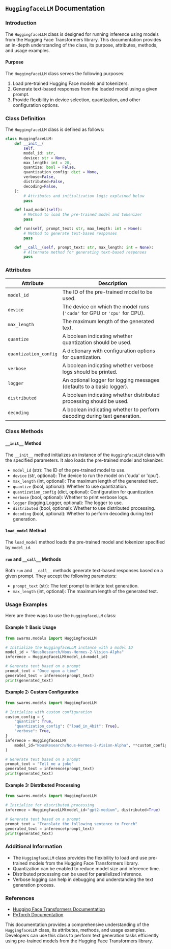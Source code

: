 ## `HuggingfaceLLM` Documentation

### Introduction

The `HuggingfaceLLM` class is designed for running inference using models from the Hugging Face Transformers library. This documentation provides an in-depth understanding of the class, its purpose, attributes, methods, and usage examples.

#### Purpose

The `HuggingfaceLLM` class serves the following purposes:

1. Load pre-trained Hugging Face models and tokenizers.
2. Generate text-based responses from the loaded model using a given prompt.
3. Provide flexibility in device selection, quantization, and other configuration options.

### Class Definition

The `HuggingfaceLLM` class is defined as follows:

```python
class HuggingfaceLLM:
    def __init__(
        self,
        model_id: str,
        device: str = None,
        max_length: int = 20,
        quantize: bool = False,
        quantization_config: dict = None,
        verbose=False,
        distributed=False,
        decoding=False,
    ):
        # Attributes and initialization logic explained below
        pass

    def load_model(self):
        # Method to load the pre-trained model and tokenizer
        pass

    def run(self, prompt_text: str, max_length: int = None):
        # Method to generate text-based responses
        pass

    def __call__(self, prompt_text: str, max_length: int = None):
        # Alternate method for generating text-based responses
        pass
```

### Attributes

| Attribute            | Description                                                                                                               |
|----------------------|---------------------------------------------------------------------------------------------------------------------------|
| `model_id`           | The ID of the pre-trained model to be used.                                                                              |
| `device`             | The device on which the model runs (`'cuda'` for GPU or `'cpu'` for CPU).                                              |
| `max_length`         | The maximum length of the generated text.                                                                                |
| `quantize`           | A boolean indicating whether quantization should be used.                                                               |
| `quantization_config`| A dictionary with configuration options for quantization.                                                                |
| `verbose`            | A boolean indicating whether verbose logs should be printed.                                                             |
| `logger`             | An optional logger for logging messages (defaults to a basic logger).                                                   |
| `distributed`        | A boolean indicating whether distributed processing should be used.                                                     |
| `decoding`           | A boolean indicating whether to perform decoding during text generation.                                                  |

### Class Methods

#### `__init__` Method

The `__init__` method initializes an instance of the `HuggingfaceLLM` class with the specified parameters. It also loads the pre-trained model and tokenizer.

- `model_id` (str): The ID of the pre-trained model to use.
- `device` (str, optional): The device to run the model on ('cuda' or 'cpu').
- `max_length` (int, optional): The maximum length of the generated text.
- `quantize` (bool, optional): Whether to use quantization.
- `quantization_config` (dict, optional): Configuration for quantization.
- `verbose` (bool, optional): Whether to print verbose logs.
- `logger` (logging.Logger, optional): The logger to use.
- `distributed` (bool, optional): Whether to use distributed processing.
- `decoding` (bool, optional): Whether to perform decoding during text generation.

#### `load_model` Method

The `load_model` method loads the pre-trained model and tokenizer specified by `model_id`.

#### `run` and `__call__` Methods

Both `run` and `__call__` methods generate text-based responses based on a given prompt. They accept the following parameters:

- `prompt_text` (str): The text prompt to initiate text generation.
- `max_length` (int, optional): The maximum length of the generated text.

### Usage Examples

Here are three ways to use the `HuggingfaceLLM` class:

#### Example 1: Basic Usage

```python
from swarms.models import HuggingfaceLLM

# Initialize the HuggingfaceLLM instance with a model ID
model_id = "NousResearch/Nous-Hermes-2-Vision-Alpha"
inference = HuggingfaceLLM(model_id=model_id)

# Generate text based on a prompt
prompt_text = "Once upon a time"
generated_text = inference(prompt_text)
print(generated_text)
```

#### Example 2: Custom Configuration

```python
from swarms.models import HuggingfaceLLM

# Initialize with custom configuration
custom_config = {
    "quantize": True,
    "quantization_config": {"load_in_4bit": True},
    "verbose": True,
}
inference = HuggingfaceLLM(
    model_id="NousResearch/Nous-Hermes-2-Vision-Alpha", **custom_config
)

# Generate text based on a prompt
prompt_text = "Tell me a joke"
generated_text = inference(prompt_text)
print(generated_text)
```

#### Example 3: Distributed Processing

```python
from swarms.models import HuggingfaceLLM

# Initialize for distributed processing
inference = HuggingfaceLLM(model_id="gpt2-medium", distributed=True)

# Generate text based on a prompt
prompt_text = "Translate the following sentence to French"
generated_text = inference(prompt_text)
print(generated_text)
```

### Additional Information

- The `HuggingfaceLLM` class provides the flexibility to load and use pre-trained models from the Hugging Face Transformers library.
- Quantization can be enabled to reduce model size and inference time.
- Distributed processing can be used for parallelized inference.
- Verbose logging can help in debugging and understanding the text generation process.

### References

- [Hugging Face Transformers Documentation](https://huggingface.co/transformers/)
- [PyTorch Documentation](https://pytorch.org/docs/stable/index.html)

This documentation provides a comprehensive understanding of the `HuggingfaceLLM` class, its attributes, methods, and usage examples. Developers can use this class to perform text generation tasks efficiently using pre-trained models from the Hugging Face Transformers library.